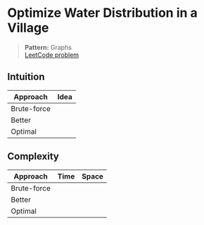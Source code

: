 # Optimize Water Distribution in a Village

> **Pattern:** Graphs  
> [LeetCode problem](https://leetcode.com/problems/optimize-water-distribution-in-a-village/)

## Intuition

| Approach | Idea |
|----------|------|
| Brute-force | |
| Better | |
| Optimal | |

## Complexity

| Approach  | Time | Space |
|-----------|------|-------|
| Brute-force |  |  |
| Better |  |  |
| Optimal |  |  |

